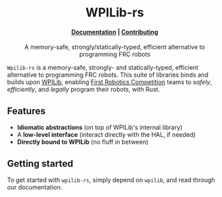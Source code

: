 <h1 align="center">WPILib-rs</h1>

<h4 align="center">
    <a href="https://docs.rs/wpilib/">Documentation</a>
  | <a href="./CONTRIBUTING.md">Contributing</a>
</h1>

<p align="center"> A memory-safe, strongly/statically-typed, efficient alternative to programming FRC robots </p>

`Wpilib-rs` is a memory-safe, strongly- and statically-typed, efficient alternative to programming FRC robots. This suite of libraries binds and builds upon [WPILib](https://wpilib.org/), enabling [First Robotics Competition](https://www.firstinspires.org/robotics/frc) teams to *safely*, *efficiently*, and *legally* program their robots, with Rust.

## Features

 * **Idiomatic abstractions** (on top of WPILib's internal library)
 * A **low-level interface** (interact directly with the HAL, if needed)
 * **Directly bound to WPILib** (no fluff in between)

## Getting started

To get started with `wpilib-rs`, simply depend on `wpilib`, and read through our documentation.
